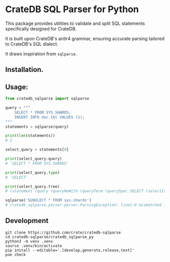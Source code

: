 # CrateDB SQL Parser for Python

This package provides utilities to validate and split SQL statements specifically designed for CrateDB.

It is built upon CrateDB's antlr4 grammar, ensuring accurate parsing tailored to CrateDB's SQL dialect.

It draws inspiration from `sqlparse`.

## Installation.

## Usage:

```python
from cratedb_sqlparse import sqlparse

query = """
    SELECT * FROM SYS.SHARDS;
    INSERT INTO doc.tbl VALUES (1);
"""
statements = sqlparse(query)

print(len(statements))
# 2

select_query = statements[0]

print(select_query.query)
# 'SELECT * FROM SYS.SHARDS'

print(select_query.type)
# 'SELECT'

print(select_query.tree)
# (statement (query (queryNoWith (queryTerm (querySpec SELECT (selectItem *) FROM (relation (aliasedRelation (relationPrimary (table (qname (ident (unquotedIdent SYS)) . (ident (unquotedIdent (nonReserved SHARDS)))))))))))))

sqlparse('SUUULECT * FROM sys.shards')
# cratedb_sqlparse.parser.parser.ParsingException: line1:0 mismatched input 'SUUULECT' expecting {'SELECT', 'DEALLOCATE', ...}
```


## Development
```shell
git clone https://github.com/crate/cratedb-sqlparse
cd cratedb-sqlparse/cratedb_sqlparse_py
python3 -m venv .venv
source .venv/bin/activate
pip install --editable='.[develop,generate,release,test]'
poe check
```
